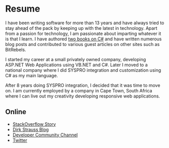 # Resume


I have been writing software for more than 13 years and have always tried to stay ahead of the pack by keeping up with the latest in technology. Apart from a passion for technology, I am passionate about imparting whatever it is that I learn. I have authored [two books on C#](http://www.amazon.com/author/dirkstrauss) and have written numerous blog posts and contributed to various guest articles on other sites such as BitRebels. 

I started my career at a small privately owned company, developing ASP.NET Web Applications using VB.NET and C#. Later I moved to a national company where I did SYSPRO integration and customization using C# as my main language. 

After 8 years doing SYSPRO integration, I decided that it was time to move on. I am currently employed by a company in Cape Town, South Africa where I can live out my creativity developing responsive web applications. 

## Online

* [StackOverflow Story](http://stackoverflow.com/story/dirkstrauss)
* [Dirk Strauss Blog](https://dirkstrauss.com)
* [Developer Community Channel](http://www.youtube.com/developercommunity)
* [Twitter](www.twitter.com/dirkstrauss)
